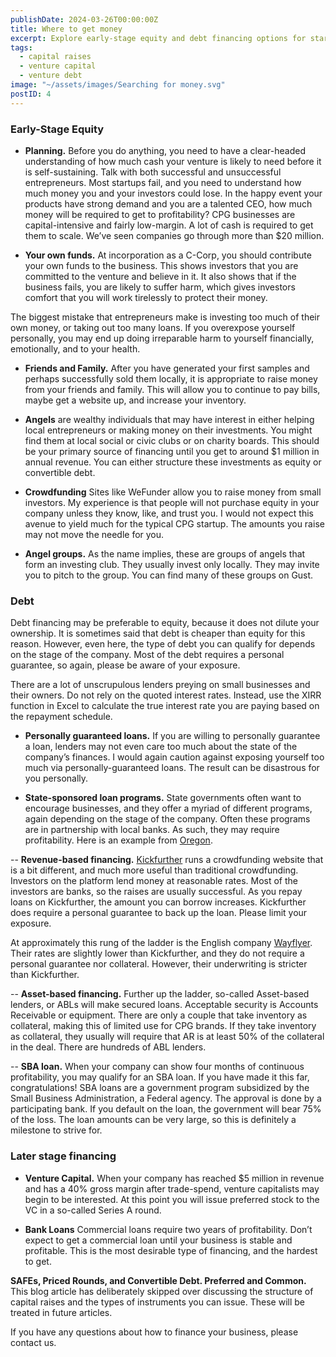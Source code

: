 ```yaml
---
publishDate: 2024-03-26T00:00:00Z
title: Where to get money
excerpt: Explore early-stage equity and debt financing options for startups, from personal funds and angel investors to SBA loans and venture capital. Learn how to strategically fund your business and avoid common pitfalls.
tags:
  - capital raises
  - venture capital
  - venture debt
image: "~/assets/images/Searching for money.svg"
postID: 4
---
```


### Early-Stage Equity

- **Planning.** Before you do anything, you need to have a clear-headed understanding of how much cash your venture is likely to need before it is self-sustaining.   Talk with both successful and unsuccessful entrepreneurs.  Most startups fail, and you need to understand how much money you and your investors could lose.  In the happy event your products have strong demand and you are a talented CEO,  how much money will be required to get to profitability?   CPG businesses are capital-intensive and fairly low-margin.  A lot of cash is required to get them to scale.  We’ve seen companies go through more than $20 million.

- **Your own funds.** At incorporation as a C-Corp, you should contribute your own funds to the business.   This shows investors that you are committed to the venture and believe in it.  It also shows that if the business fails, you are likely to suffer harm, which gives investors comfort that you will work tirelessly to protect their money.

The biggest mistake that entrepreneurs make is investing too much of their own money, or taking out too many loans.   If you overexpose yourself personally, you may end up doing irreparable harm to yourself financially, emotionally, and to your health.

- **Friends and Family.** After you have generated your first samples and perhaps successfully sold them locally,  it is appropriate to raise money from your friends and family.   This will allow you to continue to pay bills, maybe get a website up, and increase your inventory.

- **Angels** are wealthy individuals that may have interest in either helping local entrepreneurs or making money on their investments.  You might find them at local social or civic clubs or on charity boards.  This should be your primary source of financing until you get to around $1 million in annual revenue.  You can either structure these investments as equity or convertible debt.

- **Crowdfunding**  Sites like WeFunder allow you to raise money from small investors.  My experience is that people will not purchase equity in your company unless they know, like, and trust you.   I would not expect this avenue to yield much for the typical CPG startup.  The amounts you raise may not move the needle for you.

- **Angel groups.**  As the name implies, these are groups of angels that form an investing club.  They usually invest only locally.   They may invite you to pitch to the group.   You can find many of these groups on Gust.

### Debt

Debt financing may be preferable to equity, because it does not dilute your ownership.  It is sometimes said that debt is cheaper than equity for this reason.  However, even here, the type of debt you can qualify for depends on the stage of the company.   Most of the debt requires a personal guarantee, so again, please be aware of your exposure.

There are a lot of unscrupulous lenders preying on small businesses and their owners.   Do not rely on the quoted interest rates.  Instead, use the XIRR function in Excel to calculate the true interest rate you are paying based on the repayment schedule.

- **Personally guaranteed loans.**   If you are willing to personally guarantee a loan, lenders may not even care too much about the state of the company’s finances.  I would again caution against exposing yourself too much via personally-guaranteed loans.   The result can be disastrous for you personally.

- **State-sponsored loan programs.**  State governments often want to encourage businesses, and they offer a myriad of different programs, again depending on the stage of the company.   Often these programs are in partnership with local banks.  As such, they may require profitability.  Here is an example from [Oregon](https://www.oregon.gov/biz/programs/homeareas/fundbusiness/Pages/default.aspx).

-- **Revenue-based financing.**  [Kickfurther](https://www.kickfurther.com/) runs a crowdfunding website that is a bit different, and much more useful than traditional crowdfunding.  Investors on the platform lend money at reasonable rates.  Most of the investors are banks, so the raises are usually successful.  As you repay loans on Kickfurther, the amount you can borrow increases.  Kickfurther does require a personal guarantee to back up the loan.   Please limit your exposure.

At approximately this rung of the ladder is the English company [Wayflyer](https://www.wayflyer.com/wholesale-financing).  Their rates are slightly lower than Kickfurther, and they do not require a personal guarantee nor collateral.   However, their underwriting is stricter than Kickfurther.

-- **Asset-based financing.** Further up the ladder, so-called Asset-based lenders, or ABLs will make secured loans.  Acceptable security is Accounts Receivable or equipment.   There are only a couple that take inventory as collateral, making this of limited use for CPG brands.   If they take inventory as collateral, they usually will require that AR is at least 50% of the collateral in the deal.  There are hundreds of ABL lenders.

-- **SBA loan.** When your company can show four months of continuous profitability, you may qualify for an SBA loan.  If you have made it this far, congratulations!   SBA loans are a government program subsidized by the Small Business Administration, a Federal agency.   The approval is done by a participating bank.   If you default on the loan, the government will bear 75% of the loss.   The loan amounts can be very large, so this is definitely a milestone to strive for.

### Later stage financing

- **Venture Capital.** When your company has reached $5 million in revenue and has a 40% gross margin after trade-spend, venture capitalists may begin to be interested.  At this point you will issue preferred stock to the VC in a so-called Series A round.

- **Bank Loans**  Commercial loans require two years of profitability.  Don’t expect to get a commercial loan until your business is stable and profitable.  This is the most desirable type of financing, and the hardest to get.

**SAFEs, Priced Rounds, and Convertible Debt.  Preferred and Common.**  This blog article has deliberately skipped over discussing the structure of capital raises and the types of instruments you can issue.  These will be treated in future articles.

If you have any questions about how to finance your business, please contact us.
